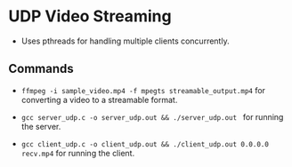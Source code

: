 # UDP Video Streaming

- Uses pthreads for handling multiple clients concurrently.

## Commands 
- `ffmpeg -i sample_video.mp4 -f mpegts streamable_output.mp4` for converting a video to a streamable format.

- `gcc server_udp.c -o server_udp.out && ./server_udp.out ` for running the server.

- `gcc client_udp.c -o client_udp.out && ./client_udp.out 0.0.0.0 recv.mp4` for running the client.